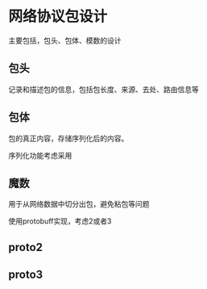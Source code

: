 # 网络协议包设计

主要包括，包头、包体、模数的设计

## 包头

记录和描述包的信息，包括包长度、来源、去处、路由信息等

## 包体

包的真正内容，存储序列化后的内容。

序列化功能考虑采用

## 魔数

用于从网络数据中切分出包，避免粘包等问题

使用protobuff实现，考虑2或者3

## proto2

## proto3

